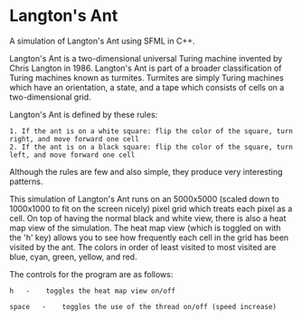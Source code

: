# Langton's Ant
A simulation of Langton's Ant using SFML in C++.

Langton's Ant is a two-dimensional universal Turing machine invented by Chris Langton in 1986. Langton's Ant is part of a broader classification of Turing machines known as turmites. Turmites are simply Turing machines which have an orientation, a state, and a tape which consists of cells on a two-dimensional grid.

Langton's Ant is defined by these rules:

	1. If the ant is on a white square: flip the color of the square, turn right, and move forward one cell
	2. If the ant is on a black square: flip the color of the square, turn left, and move forward one cell
  
Although the rules are few and also simple, they produce very interesting patterns.

This simulation of Langton's Ant runs on an 5000x5000 (scaled down to 1000x1000 to fit on the screen nicely) pixel grid which treats each pixel as a cell. On top of having the normal black and white view, there is also a heat map view of the simulation. The heat map view (which is toggled on with the 'h' key) allows you to see how frequently each cell in the grid has been visited by the ant. The colors in order of least visited to most visited are blue, cyan, green, yellow, and red.

The controls for the program are as follows:

	h 	-    toggles the heat map view on/off
	
	space 	-    toggles the use of the thread on/off (speed increase)
